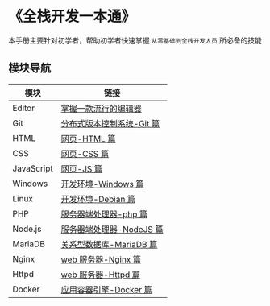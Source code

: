 # 《全栈开发一本通》

本手册主要针对初学者，帮助初学者快速掌握 `从零基础到全栈开发人员` 所必备的技能

## 模块导航

| 模块       | 链接                                           |
| ---------- | ---------------------------------------------- |
| Editor     | [掌握一款流行的编辑器](./Editor/README.md)                 |
| Git        | [分布式版本控制系统-Git 篇](./Git/README.md)   |
| HTML       | [网页-HTML 篇](./HTML/README.md)               |
| CSS        | [网页-CSS 篇](./CSS/README.md)                 |
| JavaScript | [网页-JS 篇](./JavaScript/README.md)           |
| Windows    | [开发环境-Windows 篇](./Windows/README.md)     |
| Linux      | [开发环境-Debian 篇](./Linux/README.md)        |
| PHP        | [服务器端处理器-php 篇](./PHP/README.md)       |
| Node.js    | [服务器端处理器-NodeJS 篇](./NodeJS/README.md) |
| MariaDB    | [关系型数据库-MariaDB 篇](./MariaDB/README.md) |
| Nginx      | [web 服务器-Nginx 篇](./Nginx/README.md)       |
| Httpd      | [web 服务器-Httpd 篇](./Httpd/README.md)       |
| Docker     | [应用容器引擎-Docker 篇](./Docker/README.md)   |
